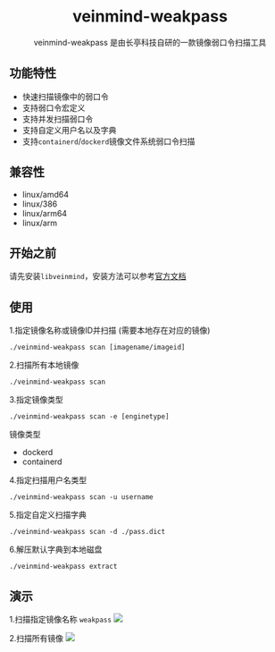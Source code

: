 <h1 align="center"> veinmind-weakpass </h1>

<p align="center">
veinmind-weakpass 是由长亭科技自研的一款镜像弱口令扫描工具 
</p>

## 功能特性

- 快速扫描镜像中的弱口令
- 支持弱口令宏定义
- 支持并发扫描弱口令
- 支持自定义用户名以及字典
- 支持`containerd`/`dockerd`镜像文件系统弱口令扫描

## 兼容性

- linux/amd64
- linux/386
- linux/arm64
- linux/arm

## 开始之前
请先安装`libveinmind`，安装方法可以参考[官方文档](https://github.com/chaitin/libveinmind)

## 使用

1.指定镜像名称或镜像ID并扫描 (需要本地存在对应的镜像)

```
./veinmind-weakpass scan [imagename/imageid]
```

2.扫描所有本地镜像

```
./veinmind-weakpass scan
```

3.指定镜像类型
```
./veinmind-weakpass scan -e [enginetype]
```

镜像类型
- dockerd
- containerd

4.指定扫描用户名类型
```
./veinmind-weakpass scan -u username
```

5.指定自定义扫描字典
```
./veinmind-weakpass scan -d ./pass.dict
```

6.解压默认字典到本地磁盘
```
./veinmind-weakpass extract
```

## 演示
1.扫描指定镜像名称 `weakpass`
![](https://dinfinite.oss-cn-beijing.aliyuncs.com/image/20220127151043.png)

2.扫描所有镜像
![](https://dinfinite.oss-cn-beijing.aliyuncs.com/image/20220127151350.png)